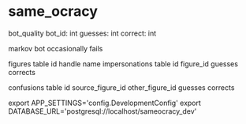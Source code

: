 # same_ocracy
bot_quality
  bot_id: int
  guesses: int
  correct: int

markov bot occasionally fails

figures table
  id
  handle
  name
impersonations table
  id
  figure_id
  guesses
  corrects

confusions table
  id
  source_figure_id
  other_figure_id
  guesses
  corrects

export APP_SETTINGS='config.DevelopmentConfig'
export DATABASE_URL='postgresql://localhost/sameocracy_dev'

